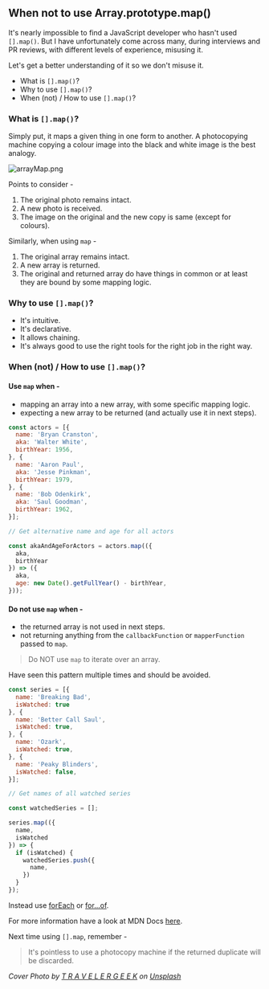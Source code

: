 ## When not to use Array.prototype.map()

It's nearly impossible to find a JavaScript developer who hasn't used `[].map()`. But I have unfortunately come across many, during interviews and PR reviews,  with different levels of experience, misusing it.

Let's get a better understanding of it so we don't misuse it.

- What is `[].map()`?
- Why to use `[].map()`?
- When (not) / How to use `[].map()`?

### What is `[].map()`? 

Simply put, it maps a given thing in one form to another. A photocopying machine copying a colour image into the black and white image is the best analogy.

![arrayMap.png](https://cdn.hashnode.com/res/hashnode/image/upload/v1623938921480/ejntyjuhh.png)

Points to consider -

1. The original photo remains intact.
2. A new photo is received.
3. The image on the original and the new copy is same (except for colours).

Similarly, when using `map` - 

1. The original array remains intact.
2. A new array is returned.
3. The original and returned array do have things in common or at least they are bound by some mapping logic.

### Why to use `[].map()`?


- It's intuitive.
- It's declarative.
- It allows chaining.
- It's always good to use the right tools for the right job in the right way.

### When (not) / How to use `[].map()`?

#### Use `map` when - 

- mapping an array into a new array, with some specific mapping logic.
- expecting a new array to be returned (and actually use it in next steps).

``` javascript
const actors = [{
  name: 'Bryan Cranston',
  aka: 'Walter White',
  birthYear: 1956,
}, {
  name: 'Aaron Paul',
  aka: 'Jesse Pinkman',
  birthYear: 1979,
}, {
  name: 'Bob Odenkirk',
  aka: 'Saul Goodman',
  birthYear: 1962,
}];

// Get alternative name and age for all actors

const akaAndAgeForActors = actors.map(({
  aka,
  birthYear
}) => ({
  aka,
  age: new Date().getFullYear() - birthYear,
}));
```
#### Do not use `map` when - 
- the returned array is not used in next steps.
- not returning anything from the `callbackFunction` or `mapperFunction` passed to `map`.
> Do NOT use `map` to iterate over an array.

Have seen this pattern multiple times and should be avoided.

``` javascript 
const series = [{
  name: 'Breaking Bad',
  isWatched: true
}, {
  name: 'Better Call Saul',
  isWatched: true,
}, {
  name: 'Ozark',
  isWatched: true,
}, {
  name: 'Peaky Blinders',
  isWatched: false,
}];

// Get names of all watched series

const watchedSeries = [];

series.map(({
  name,
  isWatched
}) => {
  if (isWatched) {
    watchedSeries.push({
      name,
    })
  }
});
```

Instead use  [forEach](https://developer.mozilla.org/en-US/docs/Web/JavaScript/Reference/Global_Objects/Array/forEach)  or  [for...of](https://developer.mozilla.org/en-US/docs/Web/JavaScript/Reference/Statements/for...of). 

For more information have a look at MDN Docs [here](https://developer.mozilla.org/en-US/docs/Web/JavaScript/Reference/Global_Objects/Array/map).



Next time using `[].map`, remember - 
> It's pointless to use a photocopy machine if the returned duplicate will be discarded.


*Cover Photo by <a href="https://unsplash.com/@travelergeek?utm_source=unsplash&utm_medium=referral&utm_content=creditCopyText">T R A V E L E R G E E K</a> on <a href="https://unsplash.com/s/photos/hammer-and-nail?utm_source=unsplash&utm_medium=referral&utm_content=creditCopyText">Unsplash</a>*
  


 



